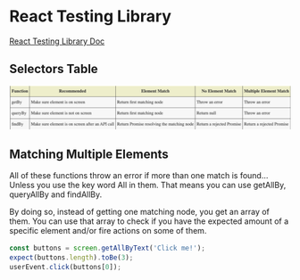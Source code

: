 # React Testing Library


[React Testing Library Doc](https://testing-library.com/docs/react-testing-library/intro/)

## Selectors Table
![Selectors](./assets/image.png)


## Matching Multiple Elements
All of these functions throw an error if more than one match is found… Unless you use the key word All in them. That means you can use getAllBy, queryAllBy and findAllBy.

By doing so, instead of getting one matching node, you get an array of them. You can use that array to check if you have the expected amount of a specific element and/or fire actions on some of them.

```js
const buttons = screen.getAllByText('Click me!');
expect(buttons.length).toBe(3);
userEvent.click(buttons[0]);

```